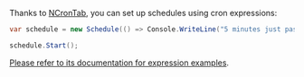 Thanks to [NCronTab](https://github.com/atifaziz/NCronTab), you can set up schedules using cron expressions:

```cs
var schedule = new Schedule(() => Console.WriteLine("5 minutes just passed."), "*/5 * * * *");

schedule.Start();
```

[Please refer to its documentation for expression examples](https://github.com/atifaziz/NCrontab/wiki/Crontab-Examples).